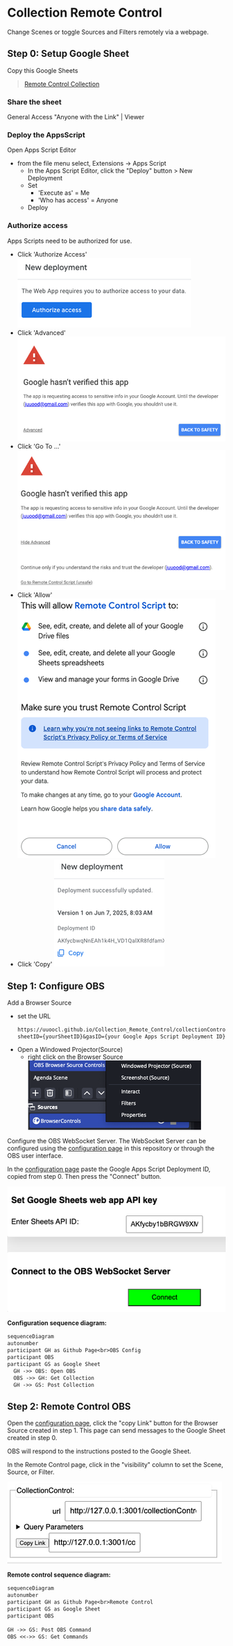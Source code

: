 # Collection Remote Control

Change Scenes or toggle Sources and Filters remotely via a webpage.    

## Step 0: Setup Google Sheet

Copy this Google Sheets 

>[Remote Control Collection](https://docs.google.com/spreadsheets/d/1zlZLGXVOu_cS6gaZNq4Bd-XKEPBEz3tYZheYGJnBFyU/copy)

### Share the sheet

  General Access "Anyone with the Link" | Viewer

### Deploy the AppsScript

Open Apps Script Editor
    
- from the file menu select, Extensions -> Apps Script 
  - In the Apps Script Editor, click the "Deploy" button > New Deployment
  - Set 
    - 'Execute as' = Me
    - 'Who has access' = Anyone
  - Deploy

### Authorize access
Apps Scripts need to be authorized for use. 
  - Click 'Authorize Access'
  ![](/assets/authorizeAccess.png)
  - Click 'Advanced'
  ![](/assets/advanced.png)
  - Click 'Go To ...'
  ![](/assets/goToScript.png)
  - Click 'Allow'
  ![](/assets/allow.png)
  - Click 'Copy'
  ![](/assets/deploymentID.png)
     

## Step 1: Configure OBS

Add a Browser Source 
- set the URL
  ```
  https://uuoocl.github.io/Collection_Remote_Control/collectionControl.html?sheetID={yourSheetID}&gasID={your Google Apps Script Deployment ID}
  ```
- Open a Windowed Projector(Source)
  - right click on the Browser Source
  ![](/assets/windowedProjector.png)

Configure the OBS WebSocket Server.  The WebSocket Server can be configured using the 
[configuration page](https://uuoocl.github.io/Collection_Remote_Control/) 
in this repository or through the OBS user interface. 

In the 
[configuration page](https://uuoocl.github.io/Collection_Remote_Control/) 
paste the Google Apps Script Deployment ID, copied from step 0. Then press the "Connect" button.

![](/assets/setDeploymenytID.png)


**Configuration sequence diagram:**
```mermaid
sequenceDiagram
autonumber
participant GH as Github Page<br>OBS Config
participant OBS
participant GS as Google Sheet
  GH ->> OBS: Open OBS
  OBS ->> GH: Get Collection
  GH ->> GS: Post Collection
```

## Step 2: Remote Control OBS

Open the [configuration page](https://uuoocl.github.io/Collection_Remote_Control/), click the "copy Link" button for the Browser Source created in step 1. This page can send messages to the Google Sheet created in step 0.  

OBS will respond to the instructions posted to the Google Sheet. 

In the Remote Control page, click in the "visibility" column to set the Scene, Source, or Filter. 

![](/assets/copyRemoteLink.png)

**Remote control sequence diagram:**
```mermaid
sequenceDiagram
autonumber
participant GH as Github Page<br>Remote Control
participant GS as Google Sheet
participant OBS

GH ->> GS: Post OBS Command
OBS <<->> GS: Get Commands
```

